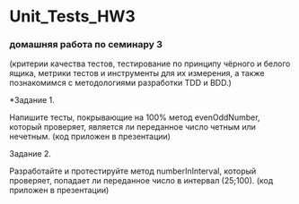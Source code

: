 # Unit_Tests_HW3
### домашняя работа по семинару 3
(критерии качества тестов, тестирование по принципу чёрного и белого ящика, метрики тестов и инструменты для их измерения, а также познакомимся с методологиями разработки TDD и BDD.)


*Задание 1.

Напишите тесты, покрывающие на 100% метод evenOddNumber, который проверяет, является ли переданное число четным или нечетным. (код приложен в презентации)

Задание 2.

Разработайте и протестируйте метод numberInInterval, который проверяет, попадает ли переданное число в интервал (25;100). (код приложен в презентации)
